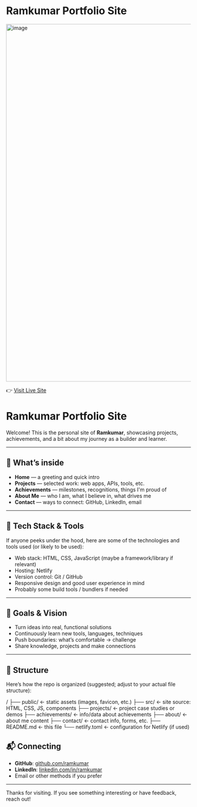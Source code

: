 # Ramkumar Portfolio Site

<img width="1919" height="972" alt="image" src="https://github.com/user-attachments/assets/a6438499-c6dd-48f9-8379-aeb821ecff0c" />

👉 [Visit Live Site](https://ramkumarinfo.netlify.app/)


# Ramkumar Portfolio Site

Welcome! This is the personal site of **Ramkumar**, showcasing projects, achievements, and a bit about my journey as a builder and learner.

---

## 🚀 What’s inside

- **Home** — a greeting and quick intro  
- **Projects** — selected work: web apps, APIs, tools, etc.  
- **Achievements** — milestones, recognitions, things I'm proud of  
- **About Me** — who I am, what I believe in, what drives me  
- **Contact** — ways to connect: GitHub, LinkedIn, email  

---

## 🔧 Tech Stack & Tools

If anyone peeks under the hood, here are some of the technologies and tools used (or likely to be used):

- Web stack: HTML, CSS, JavaScript (maybe a framework/library if relevant)  
- Hosting: Netlify  
- Version control: Git / GitHub  
- Responsive design and good user experience in mind  
- Probably some build tools / bundlers if needed  

---

## 🎯 Goals & Vision

- Turn ideas into real, functional solutions  
- Continuously learn new tools, languages, techniques  
- Push boundaries: what’s comfortable → challenge  
- Share knowledge, projects and make connections  

---

## 📂 Structure

Here’s how the repo is organized (suggested; adjust to your actual file structure):

/
├── public/ ← static assets (images, favicon, etc.)
├── src/ ← site source: HTML, CSS, JS, components
├── projects/ ← project case studies or demos
├── achievements/ ← info/data about achievements
├── about/ ← about me content
├── contact/ ← contact info, forms, etc.
├── README.md ← this file
└── netlify.toml ← configuration for Netlify (if used)

## 📬 Connecting

- **GitHub**: [github.com/ramkumar](https://github.com/ramkumar)  
- **LinkedIn**: [linkedin.com/in/ramkumar](https://www.linkedin.com)  
- Email or other methods if you prefer  



---

Thanks for visiting. If you see something interesting or have feedback, reach out!  
